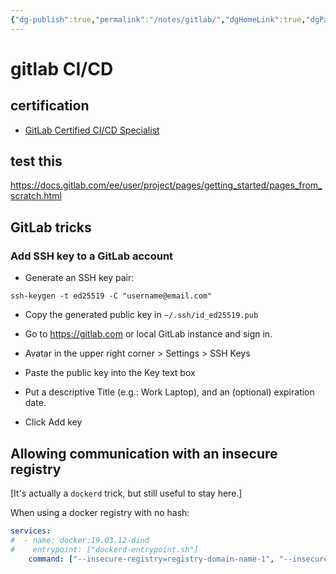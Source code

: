 ```yaml
---
{"dg-publish":true,"permalink":"/notes/gitlab/","dgHomeLink":true,"dgPassFrontmatter":false}
---
```


# gitlab CI/CD

## certification

- [GitLab Certified CI/CD Specialist](https://about.gitlab.com/services/education/gitlab-cicd-specialist/)


## test this

<https://docs.gitlab.com/ee/user/project/pages/getting_started/pages_from_scratch.html>


## GitLab tricks

### Add SSH key to a GitLab account

- Generate an SSH key pair:
```
ssh-keygen -t ed25519 -C "username@email.com"
```

- Copy the generated public key in `~/.ssh/id_ed25519.pub`

- Go to <https://gitlab.com> or local GitLab instance and sign in.

- Avatar in the upper right corner > Settings > SSH Keys

- Paste the public key into the Key text box

- Put a descriptive Title (e.g.: Work Laptop), and an (optional) expiration date.

- Click Add key


## Allowing communication with an insecure registry

[It's actually a `dockerd` trick, but still useful to stay here.]

When using a docker registry with no hash:

```yml
services:
#  - name: docker:19.03.12-dind
#    entrypoint: ["dockerd-entrypoint.sh"]
    command: ["--insecure-registry=registry-domain-name-1", "--insecure-registry=registry-domain-name-2"]
```

